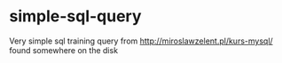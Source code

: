 # simple-sql-query
Very simple sql training query from http://miroslawzelent.pl/kurs-mysql/ found somewhere on the disk

